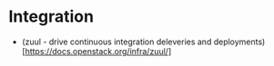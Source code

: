 # Integration
- (zuul - drive continuous integration deleveries and deployments)[https://docs.openstack.org/infra/zuul/]
